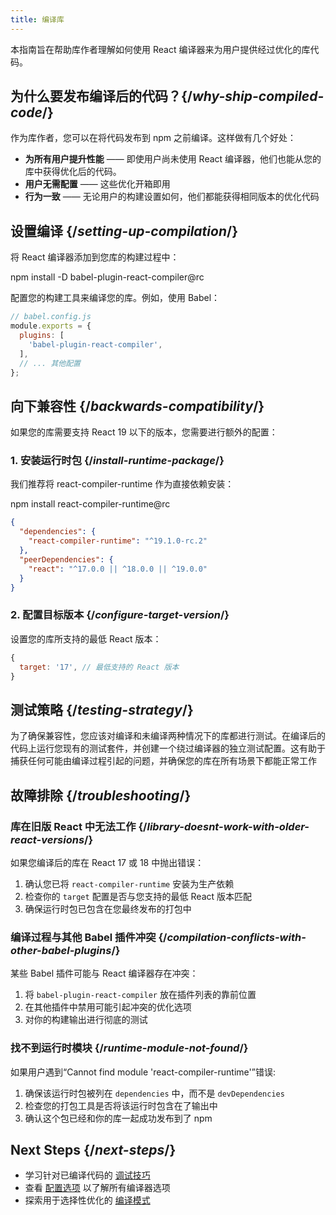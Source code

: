 ```yaml
---
title: 编译库
---
```


<Intro>
本指南旨在帮助库作者理解如何使用 React 编译器来为用户提供经过优化的库代码。  
</Intro>

<InlineToc />

## 为什么要发布编译后的代码？{/*why-ship-compiled-code*/}

作为库作者，您可以在将代码发布到 npm 之前编译。这样做有几个好处：

- **为所有用户提升性能** —— 即使用户尚未使用 React 编译器，他们也能从您的库中获得优化后的代码。
- **用户无需配置** —— 这些优化开箱即用
- **行为一致** —— 无论用户的构建设置如何，他们都能获得相同版本的优化代码

## 设置编译 {/*setting-up-compilation*/}

将 React 编译器添加到您库的构建过程中：

<TerminalBlock>
npm install -D babel-plugin-react-compiler@rc
</TerminalBlock>

配置您的构建工具来编译您的库。例如，使用 Babel：

```js
// babel.config.js
module.exports = {
  plugins: [
    'babel-plugin-react-compiler',
  ],
  // ... 其他配置
};
```

## 向下兼容性 {/*backwards-compatibility*/}

如果您的库需要支持 React 19 以下的版本，您需要进行额外的配置：

### 1. 安装运行时包 {/*install-runtime-package*/}

我们推荐将 react-compiler-runtime 作为直接依赖安装：

<TerminalBlock>
npm install react-compiler-runtime@rc
</TerminalBlock>

```json
{
  "dependencies": {
    "react-compiler-runtime": "^19.1.0-rc.2"
  },
  "peerDependencies": {
    "react": "^17.0.0 || ^18.0.0 || ^19.0.0"
  }
}
```

### 2. 配置目标版本 {/*configure-target-version*/}

设置您的库所支持的最低 React 版本：

```js
{
  target: '17', // 最低支持的 React 版本 
}
```

## 测试策略 {/*testing-strategy*/}

为了确保兼容性，您应该对编译和未编译两种情况下的库都进行测试。在编译后的代码上运行您现有的测试套件，并创建一个绕过编译器的独立测试配置。这有助于捕获任何可能由编译过程引起的问题，并确保您的库在所有场景下都能正常工作

## 故障排除 {/*troubleshooting*/}

### 库在旧版 React 中无法工作 {/*library-doesnt-work-with-older-react-versions*/}

如果您编译后的库在 React 17 或 18 中抛出错误：

1. 确认您已将 `react-compiler-runtime` 安装为生产依赖
2. 检查你的 `target` 配置是否与您支持的最低 React 版本匹配
3. 确保运行时包已包含在您最终发布的打包中

### 编译过程与其他 Babel 插件冲突 {/*compilation-conflicts-with-other-babel-plugins*/}

某些 Babel 插件可能与 React 编译器存在冲突：

1.  将 `babel-plugin-react-compiler` 放在插件列表的靠前位置
2. 在其他插件中禁用可能引起冲突的优化选项
3. 对你的构建输出进行彻底的测试

### 找不到运行时模块 {/*runtime-module-not-found*/}

如果用户遇到“Cannot find module 'react-compiler-runtime'”错误:

1. 确保该运行时包被列在 `dependencies` 中，而不是 `devDependencies`
2. 检查您的打包工具是否将该运行时包含在了输出中
3. 确认这个包已经和你的库一起成功发布到了 npm

## Next Steps {/*next-steps*/}

- 学习针对已编译代码的 [调试技巧](/learn/react-compiler/debugging)
- 查看 [配置选项](/reference/react-compiler/configuration) 以了解所有编译器选项
- 探索用于选择性优化的 [编译模式](/reference/react-compiler/compilationMode)

